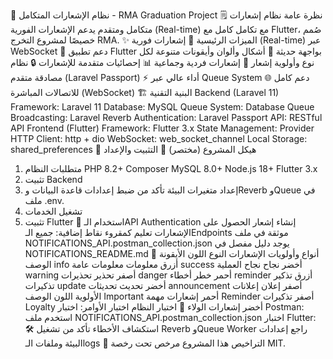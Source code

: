 🚀 نظام الإشعارات المتكامل - RMA Graduation Project
🗒️ نظرة عامة
نظام إشعارات متكامل ومتقدم يدعم الإشعارات الفورية (Real-time) مع تكامل كامل مع Flutter، صُمم خصيصًا لمشروع التخرج RMA.
✨ الميزات الرئيسية
🔔 إشعارات فورية (Real-time) عبر WebSocket
📱 دعم تطبيق Flutter بواجهة حديثة
🎨 أشكال وألوان وأيقونات متنوعة لكل نوع وأولوية إشعار
👥 إشعارات فردية وجماعية
📊 إحصائيات متقدمة للإشعارات
🔒 نظام مصادقة متقدم (Laravel Passport)
⚡ أداء عالي عبر Queue System
🌐 دعم كامل للاتصالات المباشرة (WebSocket)
🏗️ البنية التقنية
Backend (Laravel 11)
Framework: Laravel 11
Database: MySQL
Queue System: Database Queue
Broadcasting: Laravel Reverb
Authentication: Laravel Passport
API: RESTful API
Frontend (Flutter)
Framework: Flutter 3.x
State Management: Provider
HTTP Client: http + dio
WebSocket: web_socket_channel
Local Storage: shared_preferences
📁 هيكل المشروع (مختصر)
🚀 التثبيت والإعداد
1. متطلبات النظام
PHP 8.2+
Composer
MySQL 8.0+
Node.js 18+
Flutter 3.x
2. تثبيت Backend
3. إعداد متغيرات البيئة
تأكد من ضبط إعدادات قاعدة البيانات وReverb وQueue في ملف .env.
4. تشغيل الخدمات
5. تثبيت Flutter
📱 استخدام الـAPI
Authentication
إنشاء إشعار
الحصول على الإشعارات
تعليم كمقروء
نقاط إضافية:
جميع الـEndpoints موثقة في ملف NOTIFICATIONS_API.postman_collection.json
يوجد دليل مفصل في NOTIFICATIONS_README.md
🧩 أنواع وأولويات الإشعارات
النوع	اللون	الأيقونة	الوصف
info	أزرق	معلومات	معلومات عامة
success	أخضر	نجاح	نجاح العملية
warning	أصفر	تحذير	تحذيرات
danger	أحمر	خطر	أخطاء
reminder	أزرق	تذكير	تذكيرات
update	أخضر	تحديث	تحديثات
announcement	أصفر	إعلان	إعلانات
الأولوية	اللون	الوصف
Important	أحمر	إشعارات مهمة
Reminder	أصفر	تذكيرات
Loyalty	أخضر	إشعارات الولاء
🧪 اختبار النظام
اختبار الأوامر:
اختبار Postman: استخدم ملف NOTIFICATIONS_API.postman_collection.json
اختبار Flutter:
🛠️ استكشاف الأخطاء
تأكد من تشغيل Reverb وQueue Worker
راجع إعدادات البيئة وملفات الـlogs
📄 التراخيص
هذا المشروع مرخص تحت رخصة MIT.
